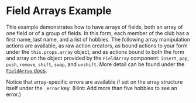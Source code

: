 # Field Arrays Example

This example demonstrates how to have arrays of fields, both an array of one field or of a group 
of fields. In this form, each member of the club has a first name, last name, and a list of 
hobbies. The following array manipulation actions are available, as raw action creators, as bound
actions to your form under the `this.props.array` object, and as actions bound to both the form 
and array on the object provided by the `FieldArray` component: `insert`, `pop`, `push`, `remove`,
`shift`, `swap`, and `unshift`. More detail can be found under the
[`FieldArray` docs](http://redux-form.com/6.0.0-rc.5/docs/api/FieldArray.md).

Notice that array-specific errors are available if set on the array structure itself under the 
`_error` key. (Hint: Add more than five hobbies to see an error.)
